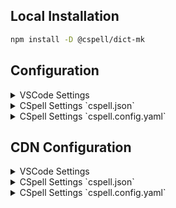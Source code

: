 ## Local Installation

```sh
npm install -D @cspell/dict-mk
```

## Configuration

<details>
<summary>VSCode Settings</summary>

Add the following to your VSCode settings:

**`.vscode/settings.json`**

```jsonc
{
  "cSpell.import": ["@cspell/dict-mk/cspell-ext.json"],
  "cSpell.language": "mk, mk-cyrl",
}
```

</details>

<details>
<summary>CSpell Settings `cspell.json`</summary>

**`cspell.json`**

```jsonc
{
  "import": ["@cspell/dict-mk/cspell-ext.json"],
  "language": "mk, mk-cyrl",
}
```

</details>

<details>
<summary>CSpell Settings `cspell.config.yaml`</summary>

**`cspell.config.yaml`**

```yaml
import:
  - '@cspell/dict-mk/cspell-ext.json'
language: mk, mk-cyrl
```

</details>

## CDN Configuration

<details>
<summary>VSCode Settings</summary>

Add the following to your VSCode settings:

**`.vscode/settings.json`**

```jsonc
{
  "cSpell.import": ["https://cdn.jsdelivr.net/npm/@cspell/dict-mk@latest/cspell-ext.json/cspell-ext.json"],
  "cSpell.language": "mk, mk-cyrl",
}
```

</details>

<details>
<summary>CSpell Settings `cspell.json`</summary>

**`cspell.json`**

```jsonc
{
  "import": ["https://cdn.jsdelivr.net/npm/@cspell/dict-mk@latest/cspell-ext.json/cspell-ext.json"],
  "language": "mk, mk-cyrl",
}
```

</details>

<details>
<summary>CSpell Settings `cspell.config.yaml`</summary>

**`cspell.config.yaml`**

```yaml
import:
  - https://cdn.jsdelivr.net/npm/@cspell/dict-mk@latest/cspell-ext.json/cspell-ext.json
language: mk, mk-cyrl
```

</details>
